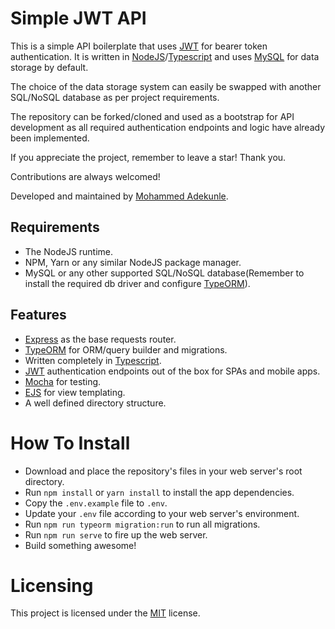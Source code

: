 # Simple JWT API

This is a simple API boilerplate that uses [JWT](https://jwt.io/) for bearer token authentication. It is written in [NodeJS](https://nodejs.org/)/[Typescript](https://www.typescriptlang.org/) and uses [MySQL](https://www.mysql.com/) for data storage by default.

The choice of the data storage system can easily be swapped with another SQL/NoSQL database as per project requirements.

The repository can be forked/cloned and used as a bootstrap for API development as all required authentication endpoints and logic have already been implemented.

If you appreciate the project, remember to leave a star! Thank you.

Contributions are always welcomed!

Developed and maintained by [Mohammed Adekunle](https://github.com/Iyiola-am).

## Requirements

- The NodeJS runtime.
- NPM, Yarn or any similar NodeJS package manager.
- MySQL or any other supported SQL/NoSQL database(Remember to install the required db driver and configure [TypeORM](https://typeorm.io/)).

## Features

- [Express](https://expressjs.com/) as the base requests router.
- [TypeORM](https://typeorm.io/) for ORM/query builder and migrations.
- Written completely in [Typescript](https://www.typescriptlang.org/).
- [JWT](https://jwt.io/) authentication endpoints out of the box for SPAs and mobile apps.
- [Mocha](https://mochajs.org/) for testing.
- [EJS](https://ejs.co/) for view templating.
- A well defined directory structure.

# How To Install

- Download and place the repository's files in your web server's root directory.
- Run `npm install` or `yarn install` to install the app dependencies.
- Copy the `.env.example` file to `.env`.
- Update your `.env` file according to your web server's environment.
- Run `npm run typeorm migration:run` to run all migrations.
- Run `npm run serve` to fire up the web server.
- Build something awesome!

# Licensing

This project is licensed under the [MIT](LICENSE) license.
